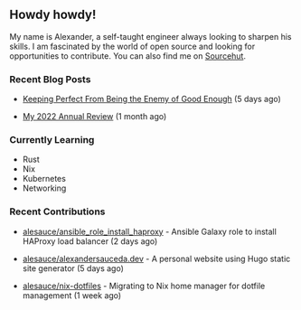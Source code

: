 ## Howdy howdy!

My name is Alexander, a self-taught engineer always looking to sharpen his skills. I am fascinated by the world of open source and looking for opportunities to contribute. You can also find me on [Sourcehut](https://sr.ht/~crow-magnon/).

### Recent Blog Posts

 - [Keeping Perfect From Being the Enemy of Good Enough](https://alexandersauceda.dev/posts/perfect-as-enemy/) (5 days ago)

 - [My 2022 Annual Review](https://alexandersauceda.dev/posts/annual-review/) (1 month ago)


### Currently Learning
- Rust
- Nix
- Kubernetes
- Networking

### Recent Contributions

- [alesauce/ansible_role_install_haproxy](https://github.com/alesauce/ansible_role_install_haproxy) - Ansible Galaxy role to install HAProxy load balancer (2 days ago)

- [alesauce/alexandersauceda.dev](https://github.com/alesauce/alexandersauceda.dev) - A personal website using Hugo static site generator (5 days ago)

- [alesauce/nix-dotfiles](https://github.com/alesauce/nix-dotfiles) - Migrating to Nix home manager for dotfile management (1 week ago)

